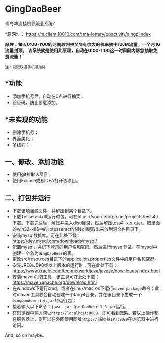 # QingDaoBeer
青岛啤酒挂机领流量系统?

*原网址：
https://m.client.10010.com/sma-lottery/qpactivity/qingpiindex

**原理：每天0:00-1:00的时间段内抽奖会有很大的机率抽中100M流量。一个月1G流量封顶。
该系统就是使用此原理，自动在0:00-1:00这一时间段内帮您抽取免费流量！**

`注：只限联通手机号抽奖`

## *功能
* 添加手机号后，自动在0点进行抽奖；
* 验证码，防止恶意添加。

## *未实现的功能
* 删除手机号；
* 界面美化；
* 多线程；

## 一、修改、添加功能
* 使用git拉取该项目；
* 使用Eclipse或者IDEA打开该项目。

## 二、打包并运行
* 下载该项目源文件，并解压到某个目录下。
* 下载Tesseract.dll运行时包，可在https://sourceforge.net/projects/tess4j/ 下载。下载完成后，解压并进入dist/目录，然后解压tess4j-x.x.x.jar。把里面的win32-x86中的libtesseractNNN.dll提取出来放到源文件目录下。
* 安装mysql数据库。可在此处下载：https://dev.mysql.com/downloads/mysql/
* 配置mysql，并记下登录的用户名和密码。然后进行mysql登录，在mysql中创建一个名为`QingDaoBeer`的表。
* 更改src/resources目录下的application.properties文件中的用户名和密码。
* 安装JRE8/JDK8或以上版本的运行时；可在此处下载：https://www.oracle.com/technetwork/java/javase/downloads/index.html
* 安装maven打包工具，该工具可在此处下载：https://maven.apache.org/download.html
* 在windows下运行cmd，或者在linux/mac os下运行`maven package`命令；此时maven工具将会自动创建一个target目录，并在该目录下生成一个`QingDaoBeer-1.0.jar`的运行包；
* 接着输入以下命令：`java -jar QingDaoBeer-1.0.jar`运行。
* 在浏览器中输入网址`http://localhost:8089`，即可看到效果。若以上操作都在服务器上，则可以在外网使用网址`http://[服务器IP]:8089`在浏览器中进行访问。

And, so on maybe...
